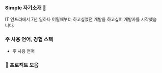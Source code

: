 ### Simple 자기소개 🙌
IT 인프라에서 7년 일하다 어릴때부터 하고싶었던 개발을 하고싶어 개발자를 시작했습니다.

### 주 사용 언어, 경험 스택
- 주 사용 언어

<h3 href="https://github.com/Robbie-Kim/WorkSpace.git">📜 프로젝트 모음</h3>

